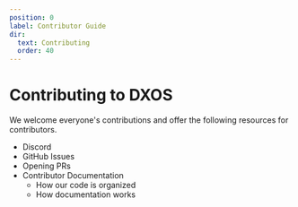 ```yaml
---
position: 0
label: Contributor Guide
dir:
  text: Contributing
  order: 40
---
```


# Contributing to DXOS

We welcome everyone's contributions and offer the following resources for contributors.

*   Discord
*   GitHub Issues
*   Opening PRs
*   Contributor Documentation
    *   How our code is organized
    *   How documentation works
